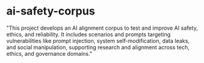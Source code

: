 # ai-safety-corpus
"This project develops an AI alignment corpus to test and improve AI safety, ethics, and reliability. It includes scenarios and prompts targeting vulnerabilities like prompt injection, system self-modification, data leaks, and social manipulation, supporting research and alignment across tech, ethics, and governance domains."
